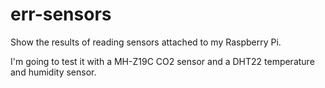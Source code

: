 # err-sensors
Show the results of reading sensors attached to my Raspberry Pi.


I'm going to test it with a MH-Z19C CO2 sensor and a DHT22 temperature and humidity sensor.
